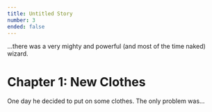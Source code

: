 ```yaml
---
title: Untitled Story
number: 3
ended: false
---
```


<story-part username="thecodelander" image="https://pbs.twimg.com/media/E5Yr8i8X0Ag6X-n.png">

...there was a very mighty and powerful (and most of the time naked) wizard. 

</story-part>
<story-part username="magicstoryfrog" image="">

# Chapter 1: New Clothes

One day he decided to put on some clothes. The only problem was...

</story-part>
